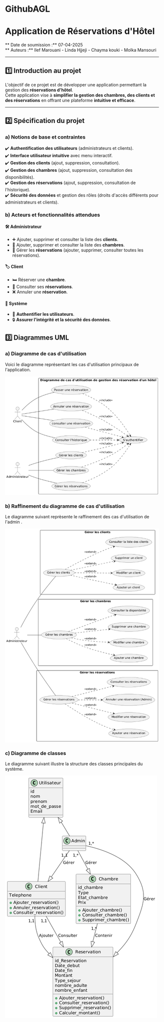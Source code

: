 # GithubAGL
#  Application de Réservations d'Hôtel  

** Date de soumission :** 07-04-2025  
** Auteurs :** Ilef Marouani - Linda Hjjeji - Chayma kouki - Molka Mansouri 

---

## 1️⃣ Introduction au projet  
L'objectif de ce projet est de développer une application permettant la gestion des **réservations d'hôtel**.  
Cette application vise à **simplifier la gestion des chambres, des clients et des réservations** en offrant une plateforme **intuitive et efficace**.  

---

## 2️⃣ Spécification du projet  

###  a) Notions de base et contraintes  
✔️ **Authentification des utilisateurs** (administrateurs et clients).  
✔️ **Interface utilisateur intuitive** avec menu interactif.  
✔️ **Gestion des clients** (ajout, suppression, consultation).  
✔️ **Gestion des chambres** (ajout, suppression, consultation des disponibilités).  
✔️ **Gestion des réservations** (ajout, suppression, consultation de l'historique).  
✔️ **Sécurité des données** et gestion des rôles (droits d'accès différents pour administrateurs et clients).  

###  b) Acteurs et fonctionnalités attendues  

#### 🛠 **Administrateur**  
- ➕ Ajouter, supprimer et consulter la liste des **clients**.  
- 🏨 Ajouter, supprimer et consulter la liste des **chambres**.  
- 📅 Gérer les **réservations** (ajouter, supprimer, consulter toutes les réservations).  

#### 🏷 **Client**  
- 🛏 Réserver une **chambre**.  
- 📜 Consulter ses **réservations**.  
- ❌ Annuler une **réservation**.  

#### 🔐 **Système**  
- 🔑 **Authentifier les utilisateurs**.  
- 🔒 **Assurer l'intégrité et la sécurité des données**.  

## 3️⃣ Diagrammes UML

### a) Diagramme de cas d'utilisation
Voici le diagramme représentant les cas d'utilisation principaux de l'application.

![Diagramme Cas d'Utilisation](Diagrammes/diag_cas_utilisation.png)

### b) Raffinement du diagramme de cas d'utilisation
Le diagramme suivant reprèsente le raffinement des cas d'utilisation de l'admin .

![Diagramme de Cas d'utilisation](Diagrammes/raffinement_cas_utilisation.png)

### c) Diagramme de classes
Le diagramme suivant illustre la structure des classes principales du système.

![Diagramme de Classes](Diagrammes/diag_classe.png)







